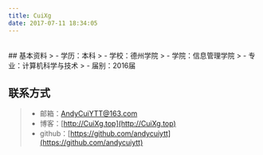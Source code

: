 ```yaml
---
title: CuiXg
date: 2017-07-11 18:34:05
---
```

<br>
<!--<center>![](https://andycuiytt.github.io/uploads/avatar.png)</center><br><br>-->
## 基本资料
> - 学历：本科
> - 学校：德州学院
> - 学院：信息管理学院
> - 专业：计算机科学与技术
> - 届别：2016届

## 联系方式
> - 邮箱：[AndyCuiYTT@163.com](mailto:AndyCuiYTT@163.com)
> - 博客：[http://CuiXg.top](http://CuiXg.top)
> - github：[https://github.com/andycuiytt](https://github.com/andycuiytt)
